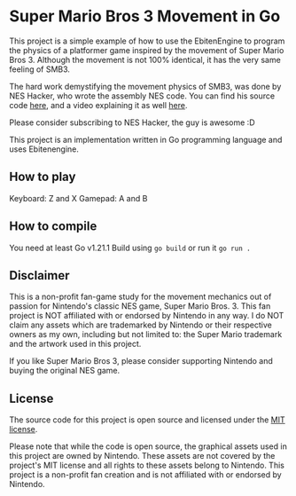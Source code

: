 # Super Mario Bros 3 Movement in Go

This project is a simple example of how to use the EbitenEngine to program the physics of a platformer game inspired by the movement of Super Mario Bros 3. Although the movement is not 100% identical, it has the very same feeling of SMB3.

The hard work demystifying the movement physics of SMB3, was done by NES Hacker, who wrote the assembly NES code. You can find his source code [here](https://github.com/NesHacker/PlatformerMovement/), and a video explaining it as well [here](https://www.youtube.com/watch?v=ZuKIUjw_tNU).

Please consider subscribing to NES Hacker, the guy is awesome :D

This project is an implementation written in Go programming language and uses Ebitenengine.

## How to play

Keyboard: Z and X
Gamepad: A and B

## How to compile

You need at least Go v1.21.1
Build using `go build` or run it `go run .`

## Disclaimer

This is a non-profit fan-game study for the movement mechanics out of passion for Nintendo's classic NES game, Super Mario Bros. 3. This fan project is NOT affiliated with or endorsed by Nintendo in any way. I do NOT claim any assets which are trademarked by Nintendo or their respective owners as my own, including but not limited to: the Super Mario trademark and the artwork used in this project.

If you like Super Mario Bros 3, please consider supporting Nintendo and buying the original NES game.

## License

The source code for this project is open source and licensed under the [MIT license](LICENSE). 

Please note that while the code is open source, the graphical assets used in this project are owned by Nintendo. These assets are not covered by the project's MIT license and all rights to these assets belong to Nintendo. This project is a non-profit fan creation and is not affiliated with or endorsed by Nintendo.